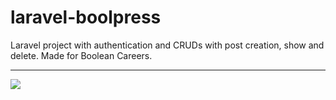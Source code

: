 # laravel-boolpress
Laravel project with authentication and CRUDs with post creation, show and delete. Made for Boolean Careers.
<hr>
<img src="https://user-images.githubusercontent.com/100787980/191850304-07c07112-6a38-471b-ad32-ff506a39e977.png">
